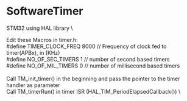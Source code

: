 # SoftwareTimer
STM32 using HAL library \

Edit these Macros in timer.h: \
#define TIMER_CLOCK_FREQ 8000 // Frequency of clock fed to timer(APBx), in (KHz) \
#define	NO_OF_SEC_TIMERS 1 // number of second based timers \
#define NO_OF_MIL_TIMERS 0 // number of millisecond based timers \
\
Call TM_init_timer() in the beginning and pass the pointer to the timer handler as parameter \
Call TM_timerRun() in timer ISR (HAL_TIM_PeriodElapsedCallback()) \

